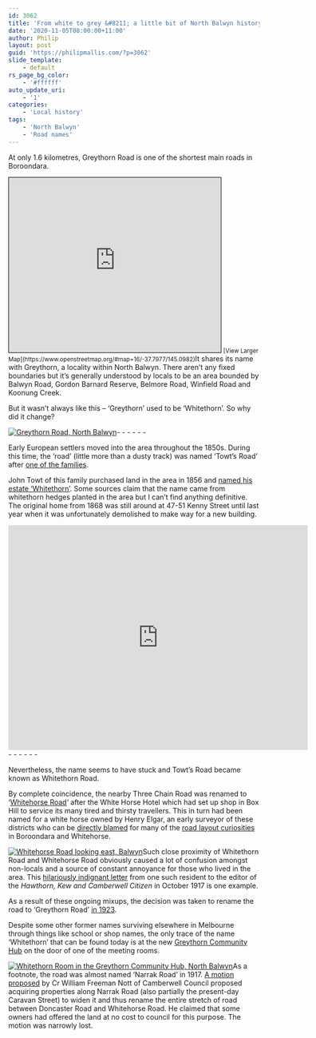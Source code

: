 ```yaml
---
id: 3062
title: 'From white to grey &#8211; a little bit of North Balwyn history'
date: '2020-11-05T08:00:00+11:00'
author: Philip
layout: post
guid: 'https://philipmallis.com/?p=3062'
slide_template:
    - default
rs_page_bg_color:
    - '#ffffff'
auto_update_uri:
    - '1'
categories:
    - 'Local history'
tags:
    - 'North Balwyn'
    - 'Road names'
---
```


At only 1.6 kilometres, Greythorn Road is one of the shortest main roads in Boroondara.

<iframe frameborder="0" height="350" loading="lazy" marginheight="0" marginwidth="0" scrolling="no" src="https://www.openstreetmap.org/export/embed.html?bbox=145.08032083511355%2C-37.805206598036186%2C145.11615514755252%2C-37.79023497080685&layer=mapnik" style="border: 1px solid black" width="425"></iframe>  
<small>[View Larger Map](https://www.openstreetmap.org/#map=16/-37.7977/145.0982)</small>It shares its name with Greythorn, a locality within North Balwyn. There aren’t any fixed boundaries but it’s generally understood by locals to be an area bounded by Balwyn Road, Gordon Barnard Reserve, Belmore Road, Winfield Road and Koonung Creek.

But it wasn’t always like this – ‘Greythorn’ used to be ‘Whitethorn’. So why did it change?

[![Greythorn Road, North Balwyn](https://live.staticflickr.com/2756/32530464680_37576103c9_z.jpg)](https://www.flickr.com/photos/philipmallis/32530464680/ "Greythorn Road, North Balwyn")<script async="" charset="utf-8" src="//embedr.flickr.com/assets/client-code.js"></script>- - - - - -

Early European settlers moved into the area throughout the 1850s. During this time, the ‘road’ (little more than a dusty track) was named ‘Towt’s Road’ after [one of the families](http://home.vicnet.net.au/~balwynhs/newsletters/letters/articles_08-09.pdf).

John Towt of this family purchased land in the area in 1856 and [named his estate ‘Whitethorn’](https://web.archive.org/web/20201009111904/https://www.boroondara.vic.gov.au/about-council/news-and-media/public-notices/public-notice-notice-proposed-naming-laneway-6). Some sources claim that the name came from whitethorn hedges planted in the area but I can’t find anything definitive. The original home from 1868 was still around at 47-51 Kenny Street until last year when it was unfortunately demolished to make way for a new building.

<iframe allowfullscreen="" aria-hidden="false" frameborder="0" height="450" loading="lazy" src="https://www.google.com/maps/embed?pb=!4v1602242614703!6m8!1m7!1sUWdh2fT-41xkfw3Mn6r-Ww!2m2!1d-37.80035351985131!2d145.0969466480023!3f366.3343213708217!4f-5.041914433183848!5f1.1242801749978408" style="border:0;" tabindex="0" width="600"></iframe>- - - - - -

Nevertheless, the name seems to have stuck and Towt’s Road became known as Whitethorn Road.

By complete coincidence, the nearby Three Chain Road was renamed to ‘[Whitehorse Road](https://en.wikipedia.org/wiki/Maroondah_Highway)‘ after the White Horse Hotel which had set up shop in Box Hill to service its many tired and thirsty travellers. This in turn had been named for a white horse owned by Henry Elgar, an early surveyor of these districts who can be [directly blamed](https://en.wikipedia.org/wiki/Elgar%27s_Special_Survey) for many of the [road layout curiosities](https://goo.gl/maps/FVRzytQ2Dsy4Fqf87) in Boroondara and Whitehorse.

[![Whitehorse Road looking east, Balwyn](https://live.staticflickr.com/7870/46647303215_2ab8ac74ee_z.jpg)](https://www.flickr.com/photos/philipmallis/46647303215/ "Whitehorse Road looking east, Balwyn")<script async="" charset="utf-8" src="//embedr.flickr.com/assets/client-code.js"></script>Such close proximity of Whitethorn Road and Whitehorse Road obviously caused a lot of confusion amongst non-locals and a source of constant annoyance for those who lived in the area. This [hilariously indignant letter](http://nla.gov.au/nla.news-article89322875) from one such resident to the editor of the *Hawthorn, Kew and Camberwell Citizen* in October 1917 is one example.

As a result of these ongoing mixups, the decision was taken to rename the road to ‘Greythorn Road’ [in 1923](http://home.vicnet.net.au/~balwynhs/newsletters/letters/articles_08-09.pdf).

Despite some other former names surviving elsewhere in Melbourne through things like school or shop names, the only trace of the name ‘Whitethorn’ that can be found today is at the new [Greythorn Community Hub](https://www.boroondara.vic.gov.au/recreation-arts/greythorn-community-hub) on the door of one of the meeting rooms.

[![Whitethorn Room in the Greythorn Community Hub, North Balwyn](https://live.staticflickr.com/1877/44560774761_b89db4e011_z.jpg)](https://www.flickr.com/photos/philipmallis/44560774761/ "Whitethorn Room in the Greythorn Community Hub, North Balwyn")<script async="" charset="utf-8" src="//embedr.flickr.com/assets/client-code.js"></script>As a footnote, the road was almost named ‘Narrak Road’ in 1917. [A motion proposed](http://nla.gov.au/nla.news-article89323061) by Cr William Freeman Nott of Camberwell Council proposed acquiring properties along Narrak Road (also partially the present-day Caravan Street) to widen it and thus rename the entire stretch of road between Doncaster Road and Whitehorse Road. He claimed that some owners had offered the land at no cost to council for this purpose. The motion was narrowly lost.
